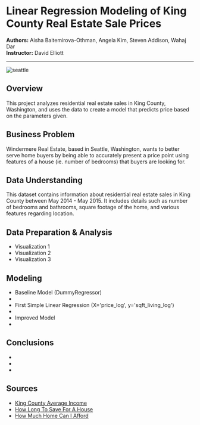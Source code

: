 # Linear Regression Modeling of King County Real Estate Sale Prices
<p>
<b>Authors:</b> Aisha Baitemirova-Othman, Angela Kim, Steven Addison, Wahaj Dar
<br>
<b>Instructor:</b> David Elliott
</p>


----------



![seattle](https://www.racialequityalliance.org/wp-content/uploads/2016/10/assessors_social-1.jpg)


## Overview
This project analyzes residential real estate sales in King County, Washington, and uses the data to create a model that predicts price based on the parameters given.


## Business Problem
Windermere Real Estate, based in Seattle, Washington, wants to better serve home buyers by being able to accurately present a price point using features of a house (ie. number of bedrooms) that buyers are looking for.


## Data Understanding
This dataset contains information about residential real estate sales in King County between May 2014 - May 2015. It includes details such as number of bedrooms and bathrooms, square footage of the home, and various features regarding location.


## Data Preparation & Analysis
* Visualization 1
* Visualization 2
* Visualization 3



## Modeling
* Baseline Model (DummyRegressor)
* 
* First Simple Linear Regression (X='price_log', y='sqft_living_log')
* 
* Improved Model
* 



## Conclusions
*
*
*



## Sources
* [King County Average Income](https://kingcounty.gov/independent/forecasting/King%20County%20Economic%20Indicators/Household%20Income.aspx)
* [How Long To Save For A House](https://www.cnbc.com/2018/07/13/want-to-buy-a-house-this-is-how-long-youll-have-to-save.html)
* [How Much Home Can I Afford](https://www.zillow.com/mortgage-calculator/house-affordability/)
